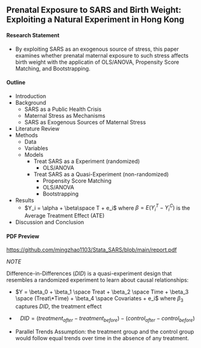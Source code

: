 ## Prenatal Exposure to SARS and Birth Weight: Exploiting a Natural Experiment in Hong Kong

#### Research Statement 

- By exploiting SARS as an exogenous source of stress, this paper examines whether prenatal maternal exposure to such stress affects birth weight with the applicatin of OLS/ANOVA, Propensity Score Matching, and Bootstrapping.

#### Outline

- Introduction
- Background
  - SARS as a Public Health Crisis
  - Maternal Stress as Mechanisms
  - SARS as Exogenous Sources of Maternal Stress
- Literature Review
- Methods
  - Data
  - Variables
  - Models
    - Treat SARS as a Experiment (randomized)
      - OLS/ANOVA
    - Treat SARS as a Quasi-Experiment (non-randomized)
      - Propensity Score Matching
      - OLS/ANOVA
      - Bootstrapping
- Results
  - $Y_i = \alpha + \beta\space T + e_i$ where $\beta = E(Y_i^T - Y_i^C)$ is the Average Treatment Effect (ATE) 
- Discussion and Conclusion

#### PDF Preview

https://github.com/mingzhao1103/Stata_SARS/blob/main/report.pdf



*NOTE*


Difference-in-Differences ($DID$) is a quasi-experiment design that resembles a randomized experiment to learn about causal relationships: 

  - $Y = \beta_0 + \beta_1 \space Treat + \beta_2 \space Time + \beta_3 \space (Treat\*Time) + \beta_4 \space Covariates + e_i$ where $\beta_3$ captures $DID$, the treatment effect
       
  - $$DID = (treatment_{after} - treatment_{before}) - (control_{after} - control_{before})$$

  - Parallel Trends Assumption: the treatment group and the control group would follow equal trends over time in the absence of any treatment.




